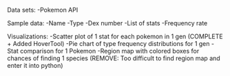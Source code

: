 Data sets:
-Pokemon API

Sample data:
-Name
-Type
-Dex number
-List of stats
-Frequency rate

Visualizations:
-Scatter plot of 1 stat for each pokemon in 1 gen (COMPLETE + Added HoverTool)
-Pie chart of type frequency distributions for 1 gen
-Stat comparison for 1 Pokemon
-Region map with colored boxes for chances of finding 1 species (REMOVE: Too difficult to find region map and enter it into python)